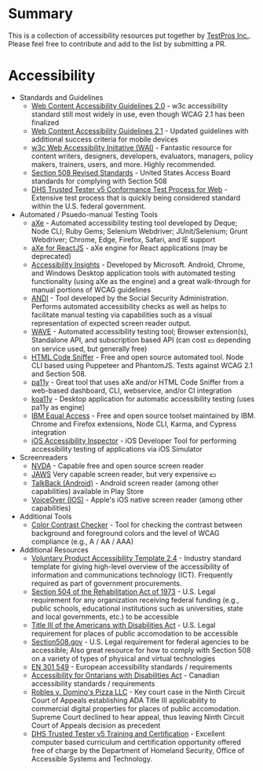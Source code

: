 # Summary 

This is a collection of accessibility resources put together by [TestPros Inc.](https://www.testpros.com). Please feel free to contribute and add to the list by submitting a PR.

# Accessibility
- Standards and Guidelines
    - [Web Content Accessibility Guidelines 2.0](https://www.w3.org/TR/WCAG20/) - w3c accessibility standard still most widely in use, even though WCAG 2.1 has been finalized
    - [Web Content Accessibility Guidelines 2.1](https://www.w3.org/TR/WCAG21/) - Updated guidelines with additional success criteria for mobile devices
    - [w3c Web Accessibility Iniitative (WAI)](https://www.w3.org/WAI/) - Fantastic resource for content writers, designers, developers, evaluators, managers, policy makers, trainers, users, and more. Highly recommended.    
    - [Section 508 Revised Standards](https://www.access-board.gov/guidelines-and-standards/communications-and-it/about-the-ict-refresh/final-rule/text-of-the-standards-and-guidelines) - United States Access Board standards for complying with Section 508
    - [DHS Trusted Tester v5 Conformance Test Process for Web](https://section508coordinators.github.io/TrustedTester/) - Extensive test process that is quickly being considered standard within the U.S. federal government.
- Automated / Psuedo-manual Testing Tools
    - [aXe](https://github.com/dequelabs/axe-core) - Automated accessibility testing tool developed by Deque; Node CLI; Ruby Gems; Selenium Webdriver; JUnit/Selenium; Grunt Webdriver; Chrome, Edge, Firefox, Safari, and IE support 
    - [aXe for ReactJS](https://www.npmjs.com/package/@axe-core/react) - aXe engine for React applications (may be deprecated)
    - [Accessibility Insights](https://accessibilityinsights.io/) - Developed by Microsoft. Android, Chrome, and Windows Desktop application tools with automated testing functionality (using aXe as the engine) and a great walk-through for manual portions of WCAG guidelines
    - [ANDI](https://www.ssa.gov/accessibility/andi/help/install.html) - Tool developed by the Social Security Administration. Performs automated accessibility checks as well as helps to facilitate manual testing via capabilities such as a visual representation of expected screen reader output.
    - [WAVE](https://wave.webaim.org/extension/) - Automated accessibility testing tool; Browser extension(s), Standalone API, and subscription based API (can cost 💵 depending on service used, but generally free)
    - [HTML Code Sniffer](https://github.com/squizlabs/HTML_CodeSniffer) - Free and open source automated tool. Node CLI based using Puppeteer and PhantomJS. Tests against WCAG 2.1 and Section 508.
    - [pa11y](https://pa11y.org/) - Great tool that uses aXe and/or HTML Code Sniffer from a web-based dashboard, CLI, webservice, and/or CI integration 
    - [koa11y](https://github.com/open-indy/Koa11y) - Desktop application for automatic accessibility testing (uses pa11y as engine)
    - [IBM Equal Access](https://github.com/IBMa/equal-access) - Free and open source toolset maintained by IBM. Chrome and Firefox extensions, Node CLI, Karma, and Cypress integration
    - [iOS Accessibility Inspector](https://developer.apple.com/library/archive/technotes/TestingAccessibilityOfiOSApps/TestingtheAccessibilityofiOSApps/TestingtheAccessibilityofiOSApps.html) - iOS Developer Tool for performing accessibility testing of applications via iOS Simulator
- Screenreaders
    - [NVDA](https://www.nvaccess.org/download/) - Capable free and open source screen reader
    - [JAWS](https://www.freedomscientific.com/products/software/jaws/) Very capable screen reader, but very expensive 💵
    - [TalkBack (Android)](https://support.google.com/accessibility/android/answer/6283677?hl=en) - Android screen reader (among other capabilities) available in Play Store 
    - [VoiceOver (IOS)](https://www.apple.com/accessibility/iphone/vision/) - Apple's iOS native screen reader (among other capabilities)
- Additional Tools
    - [Color Contrast Checker](https://webaim.org/resources/contrastchecker/) - Tool for checking the contrast between background and foreground colors and the level of WCAG compliance (e.g., A / AA / AAA)
- Additional Resources
    - [Voluntary Product Accessibility Template 2.4](https://www.itic.org/policy/accessibility/vpat) - Industry standard template for giving high-level overview of the accessibility of information and communications technology (ICT). Frequently required as part of government procurements.
    - [Section 504 of the Rehabilitation Act of 1973](https://dredf.org/legal-advocacy/laws/section-504-of-the-rehabilitation-act-of-1973/) - U.S. Legal requirement for any organization receiving federal funding (e.g., public schools, educational institutions such as universities, state and local governments, etc.) to be accessible
    - [Title III of the Americans with Disabilities Act](https://www.ada.gov/taman3.html) - U.S. Legal requirement for places of public accomodation to be accessible
    - [Section508.gov](https://www.section508.gov/) - U.S. Legal requirement for federal agencies to be accessible; Also great resource for how to comply with Section 508 on a variety of types of physical and virtual technologies
    - [EN 301 549](http://mandate376.standards.eu/) - European accessibility standards / requirements
    - [Accessibility for Ontarians with Disabilities Act](https://www.aoda.ca/) - Canadian accessibility standards / requirements
    - [Robles v. Domino's Pizza LLC](https://casetext.com/analysis/ninth-circuit-reinforces-accessibility-requirement-for-websites-and-apps-under-ada?PHONE_NUMBER_GROUP=C&sort=relevance&resultsNav=false&q=) - Key court case in the Ninth Circuit Court of Appeals establishing ADA Title III applicability to commercial digital properties for places of public accomodation. Supreme Court declined to hear appeal, thus leaving Ninth Circuit Court of Appeals decision as precedent
    - [DHS Trusted Tester v5 Training and Certification](https://training.section508testing.net/) - Excellent computer based curriculum and certification opportunity offered free of charge by the Department of Homeland Security, Office of Accessible Systems and Technology.
